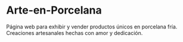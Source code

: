 # Arte-en-Porcelana
Página web para exhibir y vender productos únicos en porcelana fría. Creaciones artesanales hechas con amor y dedicación.
